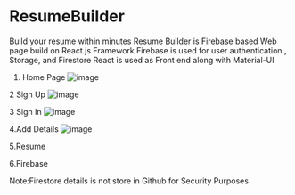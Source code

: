 # ResumeBuilder
Build your resume within minutes
Resume Builder is Firebase based Web page build on React.js Framework
Firebase is used for user authentication , Storage, and Firestore
React is used as Front end along with Material-UI
1. Home Page
![image](https://user-images.githubusercontent.com/68473258/177090221-c93490ae-a8f7-4433-9bf0-66f8de627208.png)

2 Sign Up
![image](https://user-images.githubusercontent.com/68473258/177090378-1a94284a-4ae3-45e6-a03b-54e94e36af34.png)

3 Sign In
![image](https://user-images.githubusercontent.com/68473258/177090519-a7d13cbb-0219-46b3-b252-d9fccd178535.png)

4.Add Details
![image](https://user-images.githubusercontent.com/68473258/177090669-a2a6faa7-76c1-4fb1-b843-b2f99129f44a.png)

5.Resume

6.Firebase

Note:Firestore details is not store in Github for Security Purposes

